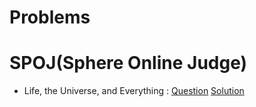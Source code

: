 # Problems
# SPOJ(Sphere Online Judge)
-	Life, the Universe, and Everything : [Question](https://www.spoj.com/problems/TEST/)       [Solution](https://github.com/coder-aky/Problems/blob/master/SPOJ/Life%2C%20the%20Universe%2C%20and%20Everything.cpp)

